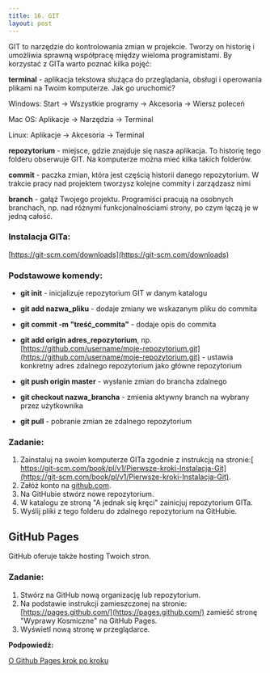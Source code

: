 ```yaml
---
title: 16. GIT
layout: post
---
```



GIT to narzędzie do kontrolowania zmian w projekcie.  Tworzy on historię i umożliwia sprawną współpracę między wieloma programistami. By korzystać z GITa warto poznać kilka pojęć:

**terminal** - aplikacja tekstowa służąca do przeglądania, obsługi i operowania plikami na Twoim komputerze. Jak go uruchomić?

Windows: Start → Wszystkie programy → Akcesoria → Wiersz poleceń

Mac OS: Aplikacje → Narzędzia → Terminal

Linux: Aplikacje → Akcesoria → Terminal

**repozytorium** - miejsce, gdzie znajduje się nasza aplikacja. To historię tego folderu obserwuje GIT. Na komputerze można mieć kilka takich folderów.

**commit** - paczka zmian, która jest częścią historii danego repozytorium. W trakcie pracy nad projektem tworzysz kolejne commity i zarządzasz nimi

**branch** - gałąź Twojego projektu. Programiści pracują na osobnych branchach, np. nad różnymi funkcjonalnościami strony, po czym łączą je w jedną całość.

### Instalacja GITa:

[https://git-scm.com/downloads](https://git-scm.com/downloads)

### Podstawowe komendy:

* **git init** - inicjalizuje repozytorium GIT w danym katalogu

* **git add nazwa\_pliku** - dodaje zmiany we wskazanym pliku do commita

* **git commit -m "treść\_commita"** - dodaje opis do commita

* **git add origin adres\_repozytorium**, np. [https://github.com/username/moje-repozytorium.git](https://github.com/username/moje-repozytorium.git) - ustawia konkretny adres zdalnego repozytorium jako główne repozytorium

* **git push origin master** - wysłanie zmian do brancha zdalnego

* **git checkout nazwa\_brancha** - zmienia aktywny branch na wybrany przez użytkownika

* **git pull** - pobranie zmian ze zdalnego repozytorium

### Zadanie:

1. Zainstaluj na swoim komputerze GITa zgodnie z instrukcją na stronie:[ https://git-scm.com/book/pl/v1/Pierwsze-kroki-Instalacja-Git](https://git-scm.com/book/pl/v1/Pierwsze-kroki-Instalacja-Git).
2. Załóż konto na [github.com](https://github.com/).
3. Na GitHubie stwórz nowe repozytorium.
4. W katalogu ze stroną "A jednak się kręci" zainicjuj repozytorium GITa.
5. Wyślij pliki z tego folderu do zdalnego repozytorium na GitHubie.

## GitHub Pages

GitHub oferuje także hosting Twoich stron.

### Zadanie:

1. Stwórz na GitHub nową organizację lub repozytorium.
2. Na podstawie instrukcji zamieszczonej na stronie: [https://pages.github.com/](https://pages.github.com/) zamieść stronę "Wyprawy Kosmiczne" na GitHub Pages. 
3. Wyświetl nową stronę w przeglądarce.

**Podpowiedź:**

[O Github Pages krok po kroku](https://www.flynerd.pl/2018/02/opublikowac-strone-internetowa-github-pages-krok-kroku.html)